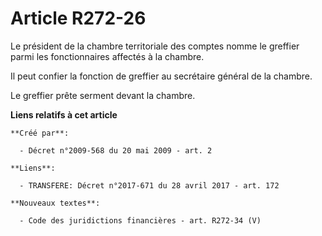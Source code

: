 # Article R272-26

Le président de la chambre territoriale des comptes nomme le greffier parmi les fonctionnaires affectés à la chambre. 

Il peut confier la fonction de greffier au secrétaire général de la chambre. 

Le greffier prête serment devant la chambre.

**Liens relatifs à cet article**

	**Créé par**:

	  - Décret n°2009-568 du 20 mai 2009 - art. 2

	**Liens**:

	  - TRANSFERE: Décret n°2017-671 du 28 avril 2017 - art. 172

	**Nouveaux textes**:

	  - Code des juridictions financières - art. R272-34 (V)
